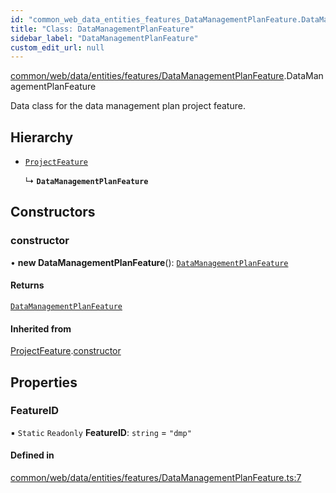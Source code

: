```yaml
---
id: "common_web_data_entities_features_DataManagementPlanFeature.DataManagementPlanFeature"
title: "Class: DataManagementPlanFeature"
sidebar_label: "DataManagementPlanFeature"
custom_edit_url: null
---
```


[common/web/data/entities/features/DataManagementPlanFeature](../modules/common_web_data_entities_features_DataManagementPlanFeature.md).DataManagementPlanFeature

Data class for the data management plan project feature.

## Hierarchy

- [`ProjectFeature`](common_web_data_entities_features_ProjectFeature.ProjectFeature.md)

  ↳ **`DataManagementPlanFeature`**

## Constructors

### constructor

• **new DataManagementPlanFeature**(): [`DataManagementPlanFeature`](common_web_data_entities_features_DataManagementPlanFeature.DataManagementPlanFeature.md)

#### Returns

[`DataManagementPlanFeature`](common_web_data_entities_features_DataManagementPlanFeature.DataManagementPlanFeature.md)

#### Inherited from

[ProjectFeature](common_web_data_entities_features_ProjectFeature.ProjectFeature.md).[constructor](common_web_data_entities_features_ProjectFeature.ProjectFeature.md#constructor)

## Properties

### FeatureID

▪ `Static` `Readonly` **FeatureID**: `string` = `"dmp"`

#### Defined in

[common/web/data/entities/features/DataManagementPlanFeature.ts:7](https://github.com/Soroush9978/rds-ng/blob/9a997cb/src/common/web/data/entities/features/DataManagementPlanFeature.ts#L7)
